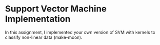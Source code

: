 # Support Vector Machine Implementation

In this assignment, I implemented your own version of SVM with kernels to classify non-linear data (make-moon). 
